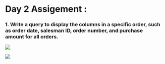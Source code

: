 # Day 2 Assigement :

### 1. Write a query to display the columns in a specific order, such as order date, salesman ID, order number, and purchase amount for all orders.

![](/iNeuronBigDataBootCampSQLClass/Assigement/Day2Assigement/image/a1.png)

![](/image/a1.png)
